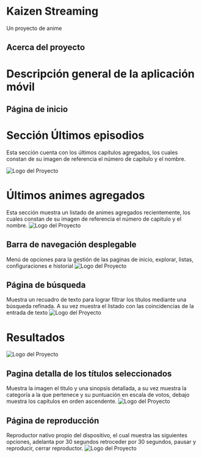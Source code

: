 # Kaizen Streaming

Un proyecto de anime

## Acerca del proyecto

# Descripción general de la aplicación móvil
## Página de inicio
# Sección Últimos episodios
Esta sección cuenta con los últimos capítulos agregados, los cuales constan de su imagen de referencia el número de capitulo y el nombre.

![Logo del Proyecto](https://res.cloudinary.com/turismo-mashca/image/upload/v1715966604/sik3bbahfaxv8quk9y0o.jpg)

# Últimos animes agregados
Esta sección muestra un listado de animes agregados recientemente, los cuales constan de su imagen de referencia el número de capitulo y el nombre.
![Logo del Proyecto](https://res.cloudinary.com/turismo-mashca/image/upload/v1715966739/liq1mvq24eudrjmzbi0i.jpg)


## Barra de navegación desplegable
Menú de opciones para la gestión de las paginas de inicio, explorar, listas, configuraciones e historial
![Logo del Proyecto](https://res.cloudinary.com/turismo-mashca/image/upload/v1715966927/j0sjjm5m9tlalwypopeq.jpg)

## Página de búsqueda
Muestra un recuadro de texto para lograr filtrar los títulos mediante una búsqueda refinada.
A su vez muestra el listado con las coincidencias de la entrada de texto
![Logo del Proyecto](https://res.cloudinary.com/turismo-mashca/image/upload/v1715966950/pfyql1hfa6bj5gy8ko5s.jpg)
# Resultados
![Logo del Proyecto](https://res.cloudinary.com/turismo-mashca/image/upload/v1715966950/mour2w129rayduaczrj1.jpg)
## Pagina detalla de los títulos seleccionados
Muestra la imagen el titulo y una sinopsis detallada, a su vez muestra la categoría a la que pertenece y su puntuación en escala de votos, debajo muestra los capítulos en orden ascendente.
![Logo del Proyecto](https://res.cloudinary.com/turismo-mashca/image/upload/v1715966950/rfjufqd5fa8t3pvppzjc.jpg)

## Página de reproducción
Reproductor nativo propio del dispositivo, el cual muestra las siguientes opciones, adelanta por 30 segundos retroceder por 30 segundos, pausar y reproducir, cerrar reproductor.
![Logo del Proyecto](https://res.cloudinary.com/turismo-mashca/image/upload/v1715966949/r3jtejt5zvoixwy0tabm.jpg)

